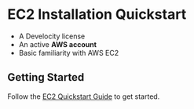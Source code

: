 # EC2 Installation Quickstart

* A Develocity license
* An active **AWS account**
* Basic familiarity with AWS EC2

## Getting Started

Follow the [EC2 Quickstart Guide](https://docs.gradle.com/develocity/helm-standalone-installation/current/) to get started.
